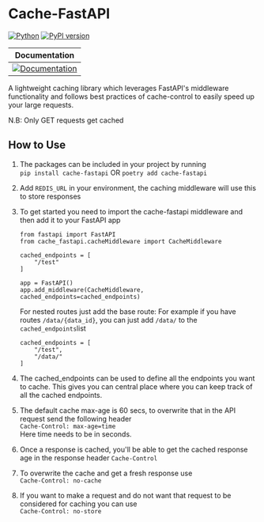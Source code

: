 # Cache-FastAPI

[![Python](https://shields.io/pypi/pyversions/cache_fastapi)](https://badge.fury.io/py/fastapi)
[![PyPI version](https://badge.fury.io/py/cache-fastapi.svg)](https://badge.fury.io/py/cache_fastapi)

| **Documentation**                                                                                                                           |
|---------------------------------------------------------------------------------------------------------------------------------------------|
| [![Documentation](https://img.shields.io/badge/docs-passing-brightgree)](https://github.com/Sayanc2000/cache-fastapi/blob/master/README.md) |

A lightweight caching library which leverages FastAPI's middleware functionality
and follows best practices of cache-control to easily speed up your large requests.

N.B: Only GET requests get cached

## How to Use
1. The packages can be included in your project by running </br>
    `pip install cache-fastapi` OR `poetry add cache-fastapi`
2. Add `REDIS_URL` in your environment, the caching middleware will use this to store responses
3. To get started you need to import the cache-fastapi middleware and then add it to your FastAPI app </br>
    ```
    from fastapi import FastAPI
    from cache_fastapi.cacheMiddleware import CacheMiddleware

    cached_endpoints = [
        "/test"
    ]

    app = FastAPI()
    app.add_middleware(CacheMiddleware, cached_endpoints=cached_endpoints)
   ```
    For nested routes just add the base route:
    For example if you have routes `/data/{data_id}`, you can just add `/data/` to the `cached_endpoints`list
    ```
   cached_endpoints = [
        "/test",
        "/data/"
    ]
   ```

4. The cached_endpoints can be used to define all the endpoints you want to cache. 
    This gives you can central place where you can keep track of all the cached endpoints.
5. The default cache max-age is 60 secs, to overwrite that in the API request send the following header
    </br>`Cache-Control: max-age=time`
    </br>Here time needs to be in seconds.
6. Once a response is cached, you'll be able to get the cached response age in the response header `Cache-Control`
7. To overwrite the cache and get a fresh response use </br>
    `Cache-Control: no-cache`
8. If you want to make a request and do not want that request to be considered for caching you can use </br>
    `Cache-Control: no-store`


